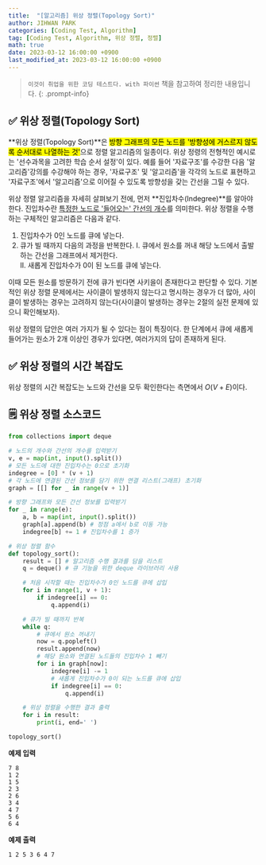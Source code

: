 ```yaml
---
title:  "[알고리즘] 위상 정렬(Topology Sort)"
author: JIHWAN PARK
categories: [Coding Test, Algorithm]
tag: [Coding Test, Algorithm, 위상 정렬, 정렬]
math: true
date: 2023-03-12 16:00:00 +0900
last_modified_at: 2023-03-12 16:00:00 +0900
---
```

> `이것이 취업을 위한 코딩 테스트다. with 파이썬` 책을 참고하여 정리한 내용입니다.
{: .prompt-info}

## ✅ 위상 정렬(Topology Sort)
**위상 정렬(Topology Sort)**은 <mark>방향 그래프의 모든 노드를 '방향성에 거스르지 않도록 순서대로 나열하는 것'</mark>으로 정렬 알고리즘의 일종이다. 위상 정령의 전형적인 예시로는 '선수과목을 고려한 학습 순서 설정'이 있다. 예를 들어 '자료구조'를 수강한 다음 '알고리즘'강의를 수강해야 하는 경우, '자료구조' 및 '알고리즘'을 각각의 노드로 표현하고 '자료구조'에서 '알고리즘'으로 이어질 수 있도록 방향성을 갖는 간선을 그릴 수 있다.

위상 정렬 알고리즘을 자세히 살펴보기 전에, 먼저 **진입차수(Indegree)**를 알아야 한다. 진입차수란 <u>특정한 노드로 '들어오는' 간선의 개수</u>를 의미한다. 위상 정렬을 수행하는 구체적인 알고리즘은 다음과 같다.
1. 진입차수가 0인 노드를 큐에 넣는다.
2. 큐가 빌 때까지 다음의 과정을 반복한다.
    Ⅰ. 큐에서 원소를 꺼내 해당 노드에서 출발하는 간선을 그래프에서 제거한다.<br>
    Ⅱ. 새롭게 진입차수가 0이 된 노드를 큐에 넣는다.

이때 모든 원소를 방문하기 전에 큐가 빈다면 사키을이 존재한다고 판단할 수 있다. 기본적인 위상 정렬 문제에서는 사이클이 발생하지 않는다고 명시하는 경우가 더 많아, 사이클이 발생하는 경우는 고려하지 않는다(사이클이 발생하는 경우는 2절의 실전 문제에 있으니 확인해보자).

위상 정렬의 답안은 여러 가지가 될 수 있다는 점이 특징이다. 한 단계에서 큐에 새롭게 들어가는 원소가 2개 이상인 경우가 있다면, 여러가지의 답이 존재하게 된다.

## ✅ 위상 정렬의 시간 복잡도
위상 정렬의 시간 복잡도는 노드와 간선을 모두 확인한다는 측면에서 $O(V+E)$이다.

## 🗒️ 위상 정렬 소스코드
```python
from collections import deque

# 노드의 개수와 간선의 개수를 입력받기
v, e = map(int, input().split())
# 모든 노드에 대한 진입차수는 0으로 초기화
indegree = [0] * (v + 1)
# 각 노드에 연결된 간선 정보를 담기 위한 연결 리스트(그래프) 초기화
graph = [[] for _ in range(v + 1)]

# 방향 그래프와 모든 간선 정보를 입력받기
for _ in range(e):
    a, b = map(int, input().split())
    graph[a].append(b) # 정점 a에서 b로 이동 가능
    indegree[b] += 1 # 진입차수를 1 증가

# 위상 정렬 함수
def topology_sort():
    result = [] # 알고리즘 수행 결과를 담을 리스트
    q = deque() # 큐 기능을 위한 deque 라이브러리 사용

    # 처음 시작할 때는 진입차수가 0인 노드를 큐에 삽입
    for i in range(1, v + 1):
        if indegree[i] == 0:
            q.append(i)

    # 큐가 빌 때까지 반복
    while q:
        # 큐에서 원소 꺼내기
        now = q.popleft()
        result.append(now)
        # 해당 원소와 연결된 노드들의 진입차수 1 빼기
        for i in graph[now]:
            indegree[i] -= 1
            # 새롭게 진입차수가 0이 되는 노드를 큐에 삽입
            if indegree[i] == 0:
                q.append(i)

    # 위상 정렬을 수행한 결과 출력
    for i in result:
        print(i, end=' ')

topology_sort()
```

**예제 입력**<br>
```
7 8
1 2
1 5
2 3
2 6
3 4
4 7
5 6
6 4
```

**예제 출력**<br>
```
1 2 5 3 6 4 7
```
